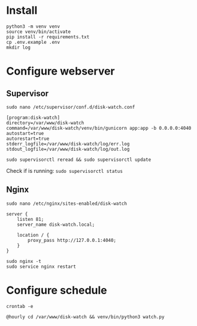 # Install

```
python3 -m venv venv
source venv/bin/activate
pip install -r requirements.txt
cp .env.example .env
mkdir log
```

# Configure webserver

## Supervisor

`sudo nano /etc/supervisor/conf.d/disk-watch.conf`

```
[program:disk-watch]
directory=/var/www/disk-watch
command=/var/www/disk-watch/venv/bin/gunicorn app:app -b 0.0.0.0:4040
autostart=true
autorestart=true
stderr_logfile=/var/www/disk-watch/log/err.log
stdout_logfile=/var/www/disk-watch/log/out.log
```

`sudo supervisorctl reread && sudo supervisorctl update`

Check if is running: `sudo supervisorctl status`

## Nginx

`sudo nano /etc/nginx/sites-enabled/disk-watch`

```
server {
    listen 81;
    server_name disk-watch.local;

    location / {
        proxy_pass http://127.0.0.1:4040;
    }
}
```

```
sudo nginx -t
sudo service nginx restart
```

# Configure schedule

`crontab -e`

```
@hourly cd /var/www/disk-watch && venv/bin/python3 watch.py
```
